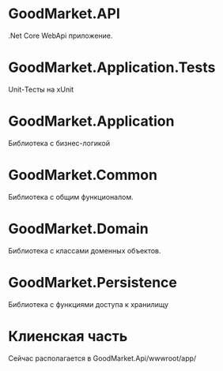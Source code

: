 # GoodMarket.API
  .Net Core WebApi приложение.
  
# GoodMarket.Application.Tests
  Unit-Тесты на xUnit
  
# GoodMarket.Application
  Библиотека с бизнес-логикой
  
# GoodMarket.Common
  Библиотека с общим функционалом.
  
# GoodMarket.Domain
  Библиотека с классами доменных объектов.
  
# GoodMarket.Persistence
  Библиотека с функциями доступа к хранилищу
  
  
# Клиенская часть 
  Сейчас располагается в GoodMarket.Api/wwwroot/app/
